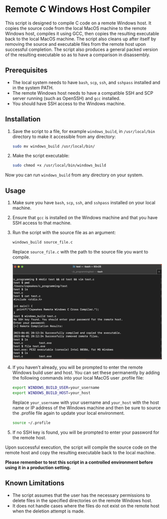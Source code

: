 # Remote C Windows Host Compiler

This script is designed to compile C code on a remote Windows host. It copies the source code from the local MacOS machine to the remote Windows host, compiles it using GCC, then copies the resulting executable back to the local MacOS machine. The script also cleans up after itself by removing the source and executable files from the remote host upon successful completion. The script also produces a general packed version of the resulting executable so as to have a comparison in disassembly.

## Prerequisites

- The local system needs to have `bash`, `scp`, `ssh`, and `sshpass` installed and in the system PATH.
- The remote Windows host needs to have a compatible SSH and SCP server running (such as OpenSSH) and `gcc` installed.
- You should have SSH access to the Windows machine.

## Installation

1. Save the script to a file, for example `windows_build`, in `/usr/local/bin` directory to make it accessible from any directory:

	```bash
	sudo mv windows_build /usr/local/bin/
	```

2. Make the script executable:

	```bash
	sudo chmod +x /usr/local/bin/windows_build
	```

Now you can run `windows_build` from any directory on your system.

## Usage

1. Make sure you have `bash`, `scp`, `ssh`, and `sshpass` installed on your local machine.

2. Ensure that `gcc` is installed on the Windows machine and that you have SSH access to that machine.

3. Run the script with the source file as an argument:

	```bash
	windows_build source_file.c
	```

	Replace `source_file.c` with the path to the source file you want to compile.

	![usage_image](Cspeakes_working_example_pic.png)

4. If you haven't already, you will be prompted to enter the remote Windows build user and host. You can set these permanently by adding the following commands into your local MacOS user .profile file:

	```bash
	export WINDOWS_BUILD_USER=your_username
	export WINDOWS_BUILD_HOST=your_host
	```

	Replace `your_username` with your username and `your_host` with the host name or IP address of the Windows machine and then be sure to source the .profile file again to update your local environment. 

	```bash
	source ~/.profile
	```

5. If no SSH key is found, you will be prompted to enter your password for the remote host. 

Upon successful execution, the script will compile the source code on the remote host and copy the resulting executable back to the local machine.

**Please remember to test this script in a controlled environment before using it in a production setting.**

## Known Limitations

- The script assumes that the user has the necessary permissions to delete files in the specified directories on the remote Windows host.
- It does not handle cases where the files do not exist on the remote host when the deletion attempt is made.
